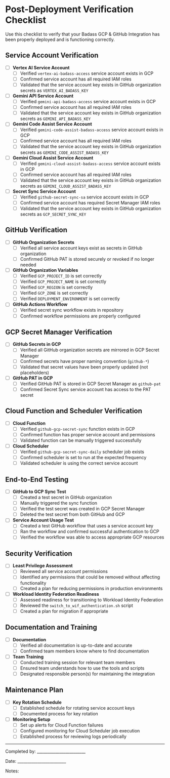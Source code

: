 # Post-Deployment Verification Checklist

Use this checklist to verify that your Badass GCP & GitHub Integration has been properly deployed and is functioning correctly.

## Service Account Verification

- [ ] **Vertex AI Service Account**
  - [ ] Verified `vertex-ai-badass-access` service account exists in GCP
  - [ ] Confirmed service account has all required IAM roles
  - [ ] Validated that the service account key exists in GitHub organization secrets as `VERTEX_AI_BADASS_KEY`
  
- [ ] **Gemini API Service Account**
  - [ ] Verified `gemini-api-badass-access` service account exists in GCP
  - [ ] Confirmed service account has all required IAM roles
  - [ ] Validated that the service account key exists in GitHub organization secrets as `GEMINI_API_BADASS_KEY`
  
- [ ] **Gemini Code Assist Service Account**
  - [ ] Verified `gemini-code-assist-badass-access` service account exists in GCP
  - [ ] Confirmed service account has all required IAM roles
  - [ ] Validated that the service account key exists in GitHub organization secrets as `GEMINI_CODE_ASSIST_BADASS_KEY`
  
- [ ] **Gemini Cloud Assist Service Account**
  - [ ] Verified `gemini-cloud-assist-badass-access` service account exists in GCP
  - [ ] Confirmed service account has all required IAM roles
  - [ ] Validated that the service account key exists in GitHub organization secrets as `GEMINI_CLOUD_ASSIST_BADASS_KEY`
  
- [ ] **Secret Sync Service Account**
  - [ ] Verified `github-secret-sync-sa` service account exists in GCP
  - [ ] Confirmed service account has required Secret Manager IAM roles
  - [ ] Validated that the service account key exists in GitHub organization secrets as `GCP_SECRET_SYNC_KEY`

## GitHub Verification

- [ ] **GitHub Organization Secrets**
  - [ ] Verified all service account keys exist as secrets in GitHub organization
  - [ ] Confirmed GitHub PAT is stored securely or revoked if no longer needed
  
- [ ] **GitHub Organization Variables**
  - [ ] Verified `GCP_PROJECT_ID` is set correctly
  - [ ] Verified `GCP_PROJECT_NAME` is set correctly
  - [ ] Verified `GCP_REGION` is set correctly
  - [ ] Verified `GCP_ZONE` is set correctly
  - [ ] Verified `DEPLOYMENT_ENVIRONMENT` is set correctly
  
- [ ] **GitHub Actions Workflow**
  - [ ] Verified secret sync workflow exists in repository
  - [ ] Confirmed workflow permissions are properly configured

## GCP Secret Manager Verification

- [ ] **GitHub Secrets in GCP**
  - [ ] Verified all GitHub organization secrets are mirrored in GCP Secret Manager
  - [ ] Confirmed secrets have proper naming convention (`github-*`)
  - [ ] Validated that secret values have been properly updated (not placeholders)
  
- [ ] **GitHub PAT in GCP**
  - [ ] Verified GitHub PAT is stored in GCP Secret Manager as `github-pat`
  - [ ] Confirmed Secret Sync service account has access to the PAT secret

## Cloud Function and Scheduler Verification

- [ ] **Cloud Function**
  - [ ] Verified `github-gcp-secret-sync` function exists in GCP
  - [ ] Confirmed function has proper service account and permissions
  - [ ] Validated function can be manually triggered successfully
  
- [ ] **Cloud Scheduler**
  - [ ] Verified `github-gcp-secret-sync-daily` scheduler job exists
  - [ ] Confirmed scheduler is set to run at the expected frequency
  - [ ] Validated scheduler is using the correct service account

## End-to-End Testing

- [ ] **GitHub to GCP Sync Test**
  - [ ] Created a test secret in GitHub organization
  - [ ] Manually triggered the sync function
  - [ ] Verified the test secret was created in GCP Secret Manager
  - [ ] Deleted the test secret from both GitHub and GCP

- [ ] **Service Account Usage Test**
  - [ ] Created a test GitHub workflow that uses a service account key
  - [ ] Ran the workflow and confirmed successful authentication to GCP
  - [ ] Verified the workflow was able to access appropriate GCP resources

## Security Verification

- [ ] **Least Privilege Assessment**
  - [ ] Reviewed all service account permissions
  - [ ] Identified any permissions that could be removed without affecting functionality
  - [ ] Created a plan for reducing permissions in production environments

- [ ] **Workload Identity Federation Readiness**
  - [ ] Assessed readiness for transitioning to Workload Identity Federation
  - [ ] Reviewed the `switch_to_wif_authentication.sh` script
  - [ ] Created a plan for migration if appropriate

## Documentation and Training

- [ ] **Documentation**
  - [ ] Verified all documentation is up-to-date and accurate
  - [ ] Confirmed team members know where to find documentation
  
- [ ] **Team Training**
  - [ ] Conducted training session for relevant team members
  - [ ] Ensured team understands how to use the tools and scripts
  - [ ] Designated responsible person(s) for maintaining the integration

## Maintenance Plan

- [ ] **Key Rotation Schedule**
  - [ ] Established schedule for rotating service account keys
  - [ ] Documented process for key rotation
  
- [ ] **Monitoring Setup**
  - [ ] Set up alerts for Cloud Function failures
  - [ ] Configured monitoring for Cloud Scheduler job execution
  - [ ] Established process for reviewing logs periodically

---

Completed by: ________________________

Date: ________________________

Notes:
